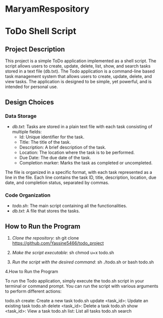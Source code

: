 # MaryamRespository
# ToDo Shell Script

## Project Description
This project is a simple ToDo application implemented as a shell script. The script allows users to create, update, delete, list, show, and search tasks stored in a text file (db.txt).
The Todo application is a command-line based task management system that allows users to create, update, delete, and view tasks. The application is designed to be simple, yet powerful, and is intended for personal use.

## Design Choices

### Data Storage
- *db.txt*: Tasks are stored in a plain text file with each task consisting of multiple fields:
  - Id: Unique identifier for the task.
  - Title: The title of the task.
  - Description: A brief description of the task.
  - Location: The location where the task is to be performed.
  - Due Date: The due date of the task.
  - Completion marker: Marks the task as completed or uncompleted.
    
The file is organized in a specific format, with each task represented as a line in the file. Each line contains the task ID, title, description, location, due date, and completion status, separated by commas.

### Code Organization
- *todo.sh*: The main script containing all the functionalities.
- *db.txt*: A file that stores the tasks.

## How to Run the Program
1. *Clone the repository*:
    sh
    git clone https://github.com/Yassine5466/todo_project
    

2. *Make the script executable*:
    sh
    chmod u+x todo.sh
    

3. *Run the script with the desired command*:
    sh
    ./todo.sh <command> or bash todo.sh
    
4.How to Run the Program

To run the Todo application, simply execute the todo.sh script in your terminal or command prompt. You can run the script with various arguments to perform different actions:

todo.sh create: Create a new task
todo.sh update <task_id>: Update an existing task
todo.sh delete <task_id>: Delete a task
todo.sh show <task_id>: View a task
todo.sh list: List all tasks
todo.sh search <title>: Search for tasks by title

##Code Organization
The code is organized into separate functions for each major feature of the application. The functions are designed to be modular and reusable, making it easier to maintain and extend the application.


## Commands
- create: Add a new task.
- update: Update an existing task.
- delete: Delete a task.
- list: lists the task.
- show_task: Show details of a specific task.
- search: Search for tasks by title.
- list_tasks_by_day: list tasks that  completed and uncompleted tasks of the current day.

##Conclusion

The Todo application is a simple, yet powerful, command-line based task management system. With its modular design and reusable code, it is easy to maintain and extend. The application is designed to be user-friendly and easy to use, making it perfect for personal use.
